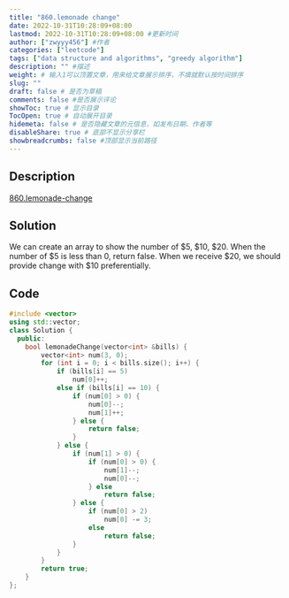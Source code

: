```yaml
---
title: "860.lemonade change"
date: 2022-10-31T10:28:09+08:00
lastmod: 2022-10-31T10:28:09+08:00 #更新时间
author: ["zwyyy456"] #作者
categories: ["leetcode"]
tags: ["data structure and algorithms", "greedy algorithm"]
description: "" #描述
weight: # 输入1可以顶置文章，用来给文章展示排序，不填就默认按时间排序
slug: ""
draft: false # 是否为草稿
comments: false #是否展示评论
showToc: true # 显示目录
TocOpen: true # 自动展开目录
hidemeta: false # 是否隐藏文章的元信息，如发布日期、作者等
disableShare: true # 底部不显示分享栏
showbreadcrumbs: false #顶部显示当前路径
---
```

## Description
[860.lemonade-change](https://leetcode.com/problems/lemonade-change/)

## Solution
We can create an array to show the number of $5, $10, $20. When the number of $5 is less than 0, return false. When we receive $20, we should provide change with $10 preferentially.

## Code
```cpp
#include <vector>
using std::vector;
class Solution {
  public:
    bool lemonadeChange(vector<int> &bills) {
        vector<int> num(3, 0);
        for (int i = 0; i < bills.size(); i++) {
            if (bills[i] == 5)
                num[0]++;
            else if (bills[i] == 10) {
                if (num[0] > 0) {
                    num[0]--;
                    num[1]++;
                } else {
                    return false;
                }
            } else {
                if (num[1] > 0) {
                    if (num[0] > 0) {
                        num[1]--;
                        num[0]--;
                    } else
                        return false;
                } else {
                    if (num[0] > 2)
                        num[0] -= 3;
                    else
                        return false;
                }
            }
        }
        return true;
    }
};
```